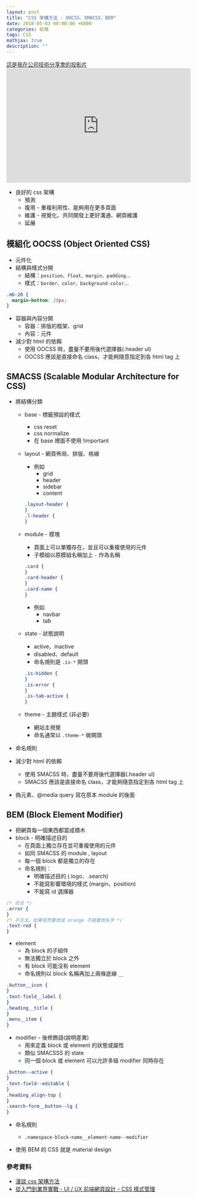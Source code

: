 ```yaml
---
layout: post
title: "CSS 架構方法 - OOCSS、SMACSS、BEM"
date: 2018-05-03 00:00:00 +0800
categories: 前端
tags: CSS
mathjax: true
description: ""
---
```


<a class="slide-link" href="https://docs.google.com/presentation/d/e/2PACX-1vSjYhNDbi_2P-WdA6uyP0fTMSo1Lfq_GujyWShPJ2Qmj5_HQU2TzIp_5edUfr-svjux8ZsNw4rEdfmF/pub?start=false&loop=false&delayms=3000" target="_blank">
    這是我在公司技術分享會的投影片
</a>

<div class="slide">
    <iframe src="https://docs.google.com/presentation/d/e/2PACX-1vSjYhNDbi_2P-WdA6uyP0fTMSo1Lfq_GujyWShPJ2Qmj5_HQU2TzIp_5edUfr-svjux8ZsNw4rEdfmF/embed?start=false&loop=false&delayms=3000" frameborder="0" width="480" height="299" allowfullscreen="true" mozallowfullscreen="true" webkitallowfullscreen="true"></iframe>
</div>

- 良好的 css 架構
  - 預測
  - 複用 - 重複利用性、能夠用在更多頁面
  - 維護 - 視覺化、共同開發上更好溝通、網頁維護
  - 延展

## 模組化 OOCSS (Object Oriented CSS)

- 元件化
- 結構與樣式分開
  - 結構：`position、float、margin、padding`...
  - 樣式：`border、color、background-color`...

```css
.mb-20 {
  margin-bottom: 20px;
}
```

- 容器與內容分開
  - 容器：排版的框架、grid
  - 內容：元件
- 減少對 html 的依賴
  - 使用 OOCSS 時，盡量不要用後代選擇器(.header ul)
  - OOCSS 應該是直接命名 class，才能夠隨意指定到各 html tag 上

## SMACSS (Scalable Modular Architecture for CSS)

- 將結構分類

  - base - 標籤預設的樣式
    - css reset
    - css normalize
    - 在 base 裡面不使用 !important
  - layout - 網頁佈局、排版、格線

    - 例如
      - grid
      - header
      - sidebar
      - content

    ```css
    .layout-header {
    }
    .l-header {
    }
    ```

  - module - 模塊
    - 頁面上可以單獨存在，並且可以重複使用的元件
    - 子模組以原模組名稱加上 `-` 作為名稱
    ```css
    .card {
    }
    .card-header {
    }
    .card-name {
    }
    ```
    - 例如
      - navbar
      - tab
  - state - 狀態說明

    - active、inactive
    - disabled、default
    - 命名規則是 `.is-*` 開頭

    ```css
    .is-hidden {
    }
    .is-error {
    }
    .is-tab-active {
    }
    ```

  - theme - 主題樣式 (非必要)
    - 網站主視覺
    - 命名通常以 `.theme-*` 做開頭

- 命名規則
- 減少對 html 的依賴
  - 使用 SMACSS 時，盡量不要用後代選擇器(.header ul)
  - SMACSS 應該是直接命名 class，才能夠隨意指定到各 html tag 上
- 偽元素、@media query 寫在原本 module 的後面

## BEM (Block Element Modifier)

- 把網頁每一個東西都當成積木
- block - 明確描述目的
  - 在頁面上獨立存在並可重複使用的元件
  - 如同 SMACSS 的 module , layout
  - 每一個 block 都是獨立的存在
  - 命名規則：
    - 明確描述目的 (.logo、.search)
    - 不能寫影響環境的樣式 (margin、position)
    - 不能寫 id 選擇器

```css
/* 合法 */
.error {
}
/* 不合法，如果突然要改成 orange 不就要改名字 */
.text-red {
}
```

- element
  - 為 block 的子組件
  - 無法獨立於 block 之外
  - 有 block 可能沒有 element
  - 命名規則以 block 名稱再加上兩條底線 `__`

```css
.button__icon {
}
.text-field__label {
}
.heading__title {
}
.menu__item {
}
```

- modifier - 後修飾語(說明差異)
  - 用來定義 block 或 element 的狀態或屬性
  - 類似 SMACSSS 的 state
  - 同一個 block 或 element 可以允許多組 modifier 同時存在

```css
.button--active {
}
.text-field--editable {
}
.heading_align-top {
}
.search-form__button--lg {
}
```

- 命名規則

  - `.namespace-block-name__element-name--modifier`

- 使用 BEM 的 CSS 就是 material design

### 參考資料

- [漫談 css 架構方法](https://www.slideshare.net/kurotanshi/css-oocss-smacss-bem)
- [從入門到業界實戰 - UI / UX 前端網頁設計 - CSS 樣式管理](https://hahow.in/courses/58d5c70c27ea7d070060160e/discussions?curriculum=5a1e1752a2c4b000589dd850)
